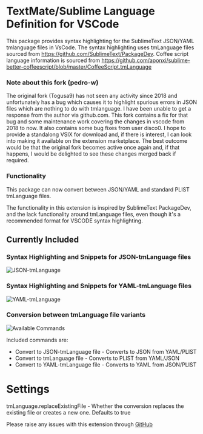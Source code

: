 # TextMate/Sublime Language Definition for VSCode

This package provides syntax highlighting for the SublimeText JSON/YAML tmlanguage files in VsCode. The syntax highlighting uses 
tmLanguage files sourced from https://github.com/SublimeText/PackageDev. Coffee script language information is sourced from https://github.com/aponxi/sublime-better-coffeescript/blob/master/CoffeeScript.tmLanguage

### Note about this fork (pedro-w)

The original fork (Togusa9) has not seen any activity since 2018 and unfortunately has a bug which causes it to highlight spurious errors in JSON files which are nothing to do with tmlanguage. I have been unable to get a response from the author via github.com.
This fork contains a fix for that bug and some maintenance work covering the changes in vscode from 2018 to now. It also contains some bug fixes from user disco0. I hope to provide a standalong VSIX for download and, if there is interest, I can look into making it available on the extension marketplace.
The best outcome would be that the original fork becomes active once again and, if that happens, I would be delighted to see these changes merged back if required.

### Functionality

This package can now convert between JSON/YAML and standard PLIST tmLanguage files.
 
The functionality in this extension is inspired by SublimeText PackageDev, and the lack functionality around tmLanguage files, even though
it's a recommended format for VSCODE syntax highlighting.

## Currently Included

### Syntax Highlighting and Snippets for JSON-tmLanguage files
![JSON-tmLanguage](/images/json_sample.png)

### Syntax Highlighting and Snippets for YAML-tmLanguage files
![YAML-tmLanguage](/images/yaml_sample.png)

### Conversion between tmLanguage file variants
![Available Commands](/images/commands_sample.png)

Included commands are:
- Convert to JSON-tmLanguage file - Converts to JSON from YAML/PLIST
- Convert to tmLanguage file - Converts to PLIST from YAML/JSON
- Convert to YAML-tmLanguage file - Converts to YAML from JSON/PLIST

# Settings
tmLanguage.replaceExistingFile - Whether the conversion replaces the existing file or creates a new one. Defaults to true

Please raise any issues with this extension through [GitHub](https://github.com/Togusa09/vscode-tmlanguage/issues)

